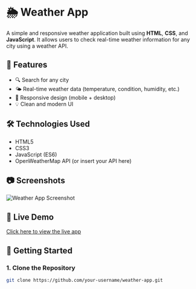 # 🌦️ Weather App

A simple and responsive weather application built using **HTML**, **CSS**, and **JavaScript**. It allows users to check real-time weather information for any city using a weather API.

## 🚀 Features

- 🔍 Search for any city
- 🌤️ Real-time weather data (temperature, condition, humidity, etc.)
- 📱 Responsive design (mobile + desktop)
- 💡 Clean and modern UI

## 🛠️ Technologies Used

- HTML5
- CSS3
- JavaScript (ES6)
- OpenWeatherMap API (or insert your API here)

## 📷 Screenshots


![Weather App Screenshot](./image/project-1.png)

## 🔗 Live Demo

[Click here to view the live app](#) <!-- Replace # with actual link when deployed -->

## 📁 Getting Started

### 1. Clone the Repository

```bash
git clone https://github.com/your-username/weather-app.git
